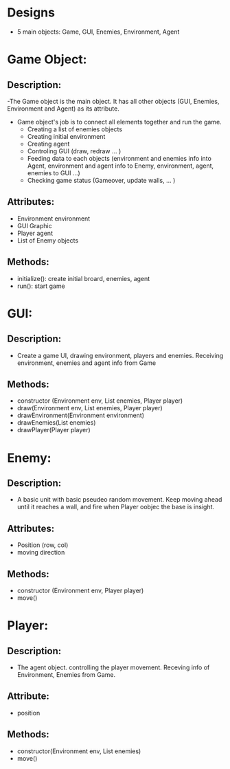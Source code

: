 # Designs
- 5 main objects: Game, GUI, Enemies, Environment, Agent

# Game Object:
## Description: 
  -The Game object is the main object. It has all other objects (GUI, Enemies, Environment and Agent) as its attribute.
  - Game object's job is to connect all elements together and run the game.
    + Creating a list of enemies objects
    + Creating initial environment
    + Creating agent
    + Controling GUI (draw, redraw ... )
    + Feeding data to each objects (environment and enemies info into Agent, environment and agent info to Enemy, environment, agent, enemies to GUI ...)
    + Checking game status (Gameover, update walls, ... )
## Attributes:
  - Environment environment
  - GUI Graphic
  - Player agent
  - List of Enemy objects
## Methods:
  - initialize(): create initial broard, enemies, agent
  - run(): start game

# GUI:
## Description: 
  - Create a game UI, drawing environment, players and enemies. Receiving environment, enemies and agent info from Game
## Methods:
  - constructor (Environment env, List<Enemy> enemies, Player player)
  - draw(Environment env, List<Enemy> enemies, Player player)
  - drawEnvironment(Environment environment)
  - drawEnemies(List<Enemy> enemies)
  - drawPlayer(Player player)

# Enemy: 
## Description:
  - A basic unit with basic pseudeo random movement. Keep moving ahead until it reaches a wall, and fire when Player oobjec the base is insight. 
## Attributes:
  - Position (row, col)
  - moving direction
## Methods:
  - constructor (Environment env, Player player)
  - move()

# Player: 
## Description:
  - The agent object. controlling the player movement. Receving info of Environment, Enemies from Game.
## Attribute:
  - position
## Methods:
  - constructor(Environment env, List<Enemy> enemies)
  - move()

